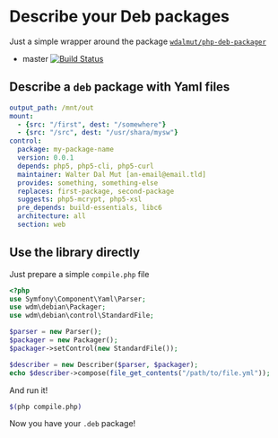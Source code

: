 # Describe your Deb packages

Just a simple wrapper around the package
[`wdalmut/php-deb-packager`](https://github.com/wdalmut/php-deb-packager)

 * master [![Build Status](https://travis-ci.org/wdalmut/php-deb-describe.svg?branch=master)](https://travis-ci.org/wdalmut/php-deb-describe)



## Describe a `deb` package with Yaml files

```yml
output_path: /mnt/out
mount:
  - {src: "/first", dest: "/somewhere"}
  - {src: "/src", dest: "/usr/shara/mysw"}
control:
  package: my-package-name
  version: 0.0.1
  depends: php5, php5-cli, php5-curl
  maintainer: Walter Dal Mut [an-email@email.tld]
  provides: something, something-else
  replaces: first-package, second-package
  suggests: php5-mcrypt, php5-xsl
  pre_depends: build-essentials, libc6
  architecture: all
  section: web
```

## Use the library directly

Just prepare a simple `compile.php` file

```php
<?php
use Symfony\Component\Yaml\Parser;
use wdm\debian\Packager;
use wdm\debian\control\StandardFile;

$parser = new Parser();
$packager = new Packager();
$packager->setControl(new StandardFile());

$describer = new Describer($parser, $packager);
echo $describer->compose(file_get_contents("/path/to/file.yml"));
```

And run it!

```sh
$(php compile.php)
```

Now you have your `.deb` package!